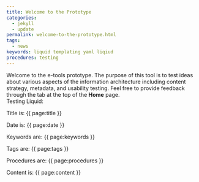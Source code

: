```yaml
---
title: Welcome to the Prototype
categories:
  - jekyll
  - update
permalink: welcome-to-the-prototype.html
tags:
  - news
keywords: liquid templating yaml liqiud  
procedures: testing  
---
```



Welcome to the e-tools prototype. The purpose of this tool is to test ideas about various aspects of the information architecture including content strategy, metadata, and usability testing. Feel free to provide feedback through the tab at the top of the **Home** page.     
Testing Liquid:  

Title is: {{ page:title }}

Date is: {{ page:date }}  

Keywords are: {{ page:keywords }}  

Tags are: {{ page:tags }}  

Procedures are: {{ page:procedures }}

Content is: {{ page:content }}

<!---{% include links.html %}-->

